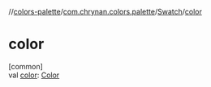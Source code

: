 //[colors-palette](../../../index.md)/[com.chrynan.colors.palette](../index.md)/[Swatch](index.md)/[color](color.md)

# color

[common]\
val [color](color.md): [Color](../../../../colors-core/colors-core/com.chrynan.colors/-color/index.md)
